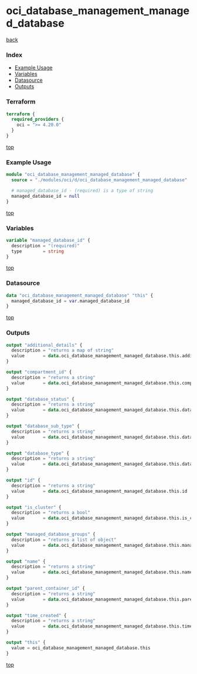 # oci_database_management_managed_database

[back](../oci.md)

### Index

- [Example Usage](#example-usage)
- [Variables](#variables)
- [Datasource](#datasource)
- [Outputs](#outputs)

### Terraform

```terraform
terraform {
  required_providers {
    oci = ">= 4.20.0"
  }
}
```

[top](#index)

### Example Usage

```terraform
module "oci_database_management_managed_database" {
  source = "./modules/oci/d/oci_database_management_managed_database"

  # managed_database_id - (required) is a type of string
  managed_database_id = null
}
```

[top](#index)

### Variables

```terraform
variable "managed_database_id" {
  description = "(required)"
  type        = string
}
```

[top](#index)

### Datasource

```terraform
data "oci_database_management_managed_database" "this" {
  managed_database_id = var.managed_database_id
}
```

[top](#index)

### Outputs

```terraform
output "additional_details" {
  description = "returns a map of string"
  value       = data.oci_database_management_managed_database.this.additional_details
}

output "compartment_id" {
  description = "returns a string"
  value       = data.oci_database_management_managed_database.this.compartment_id
}

output "database_status" {
  description = "returns a string"
  value       = data.oci_database_management_managed_database.this.database_status
}

output "database_sub_type" {
  description = "returns a string"
  value       = data.oci_database_management_managed_database.this.database_sub_type
}

output "database_type" {
  description = "returns a string"
  value       = data.oci_database_management_managed_database.this.database_type
}

output "id" {
  description = "returns a string"
  value       = data.oci_database_management_managed_database.this.id
}

output "is_cluster" {
  description = "returns a bool"
  value       = data.oci_database_management_managed_database.this.is_cluster
}

output "managed_database_groups" {
  description = "returns a list of object"
  value       = data.oci_database_management_managed_database.this.managed_database_groups
}

output "name" {
  description = "returns a string"
  value       = data.oci_database_management_managed_database.this.name
}

output "parent_container_id" {
  description = "returns a string"
  value       = data.oci_database_management_managed_database.this.parent_container_id
}

output "time_created" {
  description = "returns a string"
  value       = data.oci_database_management_managed_database.this.time_created
}

output "this" {
  value = oci_database_management_managed_database.this
}
```

[top](#index)